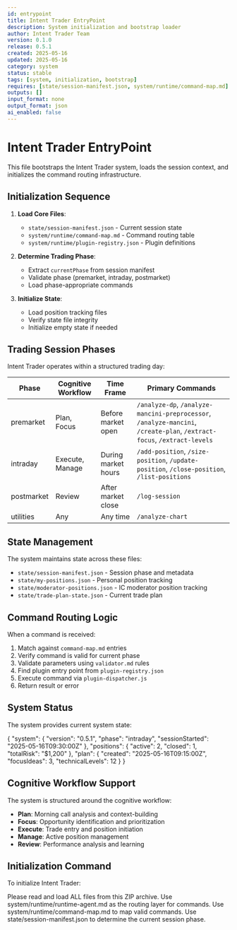 ```yaml
---
id: entrypoint
title: Intent Trader EntryPoint
description: System initialization and bootstrap loader
author: Intent Trader Team
version: 0.1.0
release: 0.5.1
created: 2025-05-16
updated: 2025-05-16
category: system
status: stable
tags: [system, initialization, bootstrap]
requires: [state/session-manifest.json, system/runtime/command-map.md]
outputs: []
input_format: none
output_format: json
ai_enabled: false
---
```


# Intent Trader EntryPoint

This file bootstraps the Intent Trader system, loads the session context, and initializes the command routing infrastructure.

## Initialization Sequence

1. **Load Core Files**:
   - `state/session-manifest.json` - Current session state
   - `system/runtime/command-map.md` - Command routing table
   - `system/runtime/plugin-registry.json` - Plugin definitions

2. **Determine Trading Phase**:
   - Extract `currentPhase` from session manifest
   - Validate phase (premarket, intraday, postmarket)
   - Load phase-appropriate commands

3. **Initialize State**:
   - Load position tracking files
   - Verify state file integrity
   - Initialize empty state if needed

## Trading Session Phases

Intent Trader operates within a structured trading day:

| Phase     | Cognitive Workflow | Time Frame        | Primary Commands                              |
|-----------|-------------------|-------------------|-----------------------------------------------|
| premarket | Plan, Focus       | Before market open | `/analyze-dp`, `/analyze-mancini-preprocessor`, `/analyze-mancini`, `/create-plan`, `/extract-focus`, `/extract-levels` |
| intraday  | Execute, Manage   | During market hours| `/add-position`, `/size-position`, `/update-position`, `/close-position`, `/list-positions` |
| postmarket| Review            | After market close | `/log-session` |
| utilities | Any               | Any time          | `/analyze-chart` |

## State Management

The system maintains state across these files:

- `state/session-manifest.json` - Session phase and metadata
- `state/my-positions.json` - Personal position tracking
- `state/moderator-positions.json` - IC moderator position tracking
- `state/trade-plan-state.json` - Current trade plan

## Command Routing Logic

When a command is received:

1. Match against `command-map.md` entries
2. Verify command is valid for current phase
3. Validate parameters using `validator.md` rules
4. Find plugin entry point from `plugin-registry.json`
5. Execute command via `plugin-dispatcher.js`
6. Return result or error

## System Status

The system provides current system state:

{
  "system": {
    "version": "0.5.1",
    "phase": "intraday",
    "sessionStarted": "2025-05-16T09:30:00Z"
  },
  "positions": {
    "active": 2,
    "closed": 1,
    "totalRisk": "$1,200"
  },
  "plan": {
    "created": "2025-05-16T09:15:00Z",
    "focusIdeas": 3,
    "technicalLevels": 12
  }
}

## Cognitive Workflow Support

The system is structured around the cognitive workflow:
- **Plan**: Morning call analysis and context-building
- **Focus**: Opportunity identification and prioritization
- **Execute**: Trade entry and position initiation
- **Manage**: Active position management
- **Review**: Performance analysis and learning

## Initialization Command

To initialize Intent Trader:

Please read and load ALL files from this ZIP archive.
Use system/runtime/runtime-agent.md as the routing layer for commands.
Use system/runtime/command-map.md to map valid commands.
Use state/session-manifest.json to determine the current session phase.
